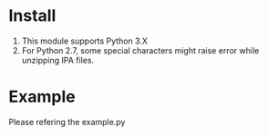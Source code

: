 # Install  

1. This module supports Python 3.X
2. For Python 2.7, some special characters might raise error while unzipping IPA files.

# Example  

Please refering the example.py 

